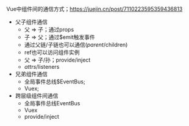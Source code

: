 Vue中组件间的通信方式；https://juejin.cn/post/7110223595359436813
- 父子组件通信
    - 父 => 子；通过props
    - 子 => 父；通过$emit触发事件
    - 通过父链/子链也可以通信($parent/$children)
    - ref也可以访问组件实例
    - 父 => 子/孙；provide/inject
    - $attrs/$listeners
- 兄弟组件通信
    - 全局事件总线$EventBus;
    - Vuex;
- 跨层级组件间通信
    - 全局事件总线EventBus
    - Vuex
    - provide/inject
    
